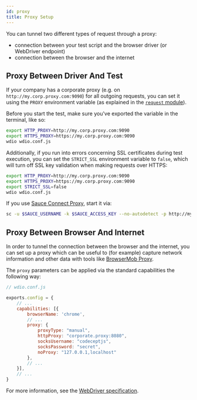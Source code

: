 ```yaml
---
id: proxy
title: Proxy Setup
---
```


You can tunnel two different types of request through a proxy:

- connection between your test script and the browser driver (or WebDriver endpoint)
- connection between the browser and the internet

## Proxy Between Driver And Test

If your company has a corporate proxy (e.g. on `http://my.corp.proxy.com:9090`) for all outgoing requests, you can set it using the `PROXY` environment variable (as explained in the [`request` module](https://github.com/request/request#controlling-proxy-behaviour-using-environment-variables)). 

Before you start the test, make sure you've exported the variable in the terminal, like so:

```sh
export HTTP_PROXY=http://my.corp.proxy.com:9090
export HTTPS_PROXY=https://my.corp.proxy.com:9090
wdio wdio.conf.js
```

Additionally, if you run into errors concerning SSL certificates during test execution, you can set the `STRICT_SSL` environment variable to `false`, which will turn off SSL key validation when making requests over HTTPS:

```sh
export HTTP_PROXY=http://my.corp.proxy.com:9090
export HTTPS_PROXY=https://my.corp.proxy.com:9090
export STRICT_SSL=false
wdio wdio.conf.js
```

If you use [Sauce Connect Proxy](https://wiki.saucelabs.com/display/DOCS/Sauce+Connect+Proxy), start it via:

```sh
sc -u $SAUCE_USERNAME -k $SAUCE_ACCESS_KEY --no-autodetect -p http://my.corp.proxy.com:9090
```

## Proxy Between Browser And Internet

In order to tunnel the connection between the browser and the internet, you can set up a proxy which can be useful to (for example) capture network information and other data with tools like [BrowserMob Proxy](https://github.com/lightbody/browsermob-proxy). 

The `proxy` parameters can be applied via the standard capabilities the following way:

```js
// wdio.conf.js

exports.config = {
    // ...
    capabilities: [{
        browserName: 'chrome',
        // ...
        proxy: {
            proxyType: "manual",
            httpProxy: "corporate.proxy:8080",
            socksUsername: "codeceptjs",
            socksPassword: "secret",
            noProxy: "127.0.0.1,localhost"
        },
        // ...
    }],
    // ...
}
```

For more information, see the [WebDriver specification](https://w3c.github.io/webdriver/#proxy).
